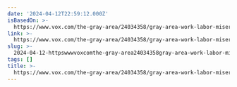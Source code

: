 ```yaml
---
date: '2024-04-12T22:59:12.000Z'
isBasedOn: >-
  https://www.vox.com/the-gray-area/24034358/gray-area-work-labor-miserable-protestant-ethic
link: >-
  https://www.vox.com/the-gray-area/24034358/gray-area-work-labor-miserable-protestant-ethic
slug: >-
  2024-04-12-httpswwwvoxcomthe-gray-area24034358gray-area-work-labor-miserable-protestant-ethic
tags: []
title: >-
  https://www.vox.com/the-gray-area/24034358/gray-area-work-labor-miserable-protestant-ethic
---
```


